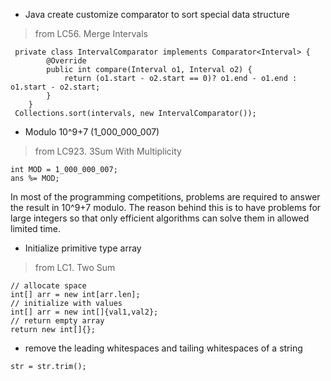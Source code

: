 
* Java create customize comparator to sort special data structure 
 > from LC56. Merge Intervals
```
 private class IntervalComparator implements Comparator<Interval> {
        @Override
        public int compare(Interval o1, Interval o2) {
            return (o1.start - o2.start == 0)? o1.end - o1.end : o1.start - o2.start;
        }
    }
 Collections.sort(intervals, new IntervalComparator());   
```

* Modulo 10^9+7 (1_000_000_007)
> from LC923. 3Sum With Multiplicity
  ```
  int MOD = 1_000_000_007;
  ans %= MOD;
  ```
  In most of the programming competitions, problems are required to answer the result in 10^9+7 modulo. The reason behind this is to have problems for large integers so that only efficient algorithms can solve them in allowed limited time.

* Initialize primitive type array
> from LC1. Two Sum
```
// allocate space
int[] arr = new int[arr.len];
// initialize with values
int[] arr = new int[]{val1,val2};
// return empty array
return new int[]{};
```

* remove the leading whitespaces and tailing whitespaces of a string
```
str = str.trim();
```

